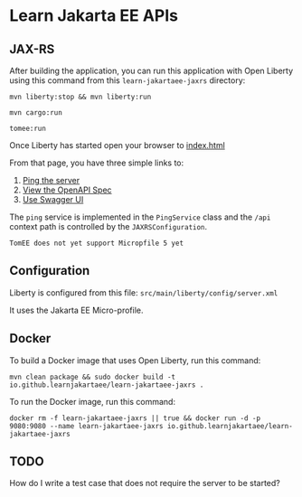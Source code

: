 Learn Jakarta EE APIs
=====================

## JAX-RS

After building the application, you can run this application with Open Liberty using 
this command from this `learn-jakartaee-jaxrs` directory:

```
mvn liberty:stop && mvn liberty:run

mvn cargo:run

tomee:run
```

Once Liberty has started open your browser to [index.html](http://localhost:9080/learn-jakartaee-jaxrs/index.html)

From that page, you have three simple links to:

1. [Ping the server](http://localhost:9080/learn-jakartaee-jaxrs/api/ping)
2. [View the OpenAPI Spec](http://localhost:9080/openapi)
3. [Use Swagger UI](http://localhost:9080/openapi/ui)

The `ping` service is implemented in the `PingService` class and the `/api`
context path is controlled by the `JAXRSConfiguration`.

```
TomEE does not yet support Micropfile 5 yet
```

## Configuration

Liberty is configured from this file: `src/main/liberty/config/server.xml`

It uses the Jakarta EE Micro-profile.

## Docker

To build a Docker image that uses Open Liberty, run this command:

```
mvn clean package && sudo docker build -t io.github.learnjakartaee/learn-jakartaee-jaxrs .
```

To run the Docker image, run this command:

```
docker rm -f learn-jakartaee-jaxrs || true && docker run -d -p 9080:9080 --name learn-jakartaee-jaxrs io.github.learnjakartaee/learn-jakartaee-jaxrs
```

## TODO

How do I write a test case that does not require the server to be started?

